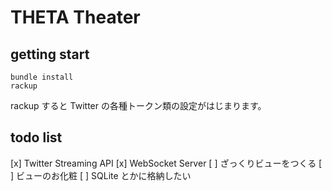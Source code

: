 THETA Theater
=============

getting start
-------------

    bundle install
    rackup

rackup すると Twitter の各種トークン類の設定がはじまります。

todo list
---------
[x] Twitter Streaming API
[x] WebSocket Server
[ ] ざっくりビューをつくる
[ ] ビューのお化粧
[ ] SQLite とかに格納したい
